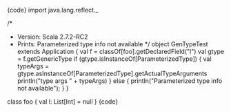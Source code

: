 {code}
import java.lang.reflect._

/*
 * Version: Scala 2.7.2-RC2
 * Prints: Parameterized type info not available
 */
object GenTypeTest extends Application {
  val f = classOf[foo].getDeclaredField("l")
  val gtype = f.getGenericType
  if (gtype.isInstanceOf[ParameterizedType]) {
    val typeArgs = gtype.asInstanceOf[ParameterizedType].getActualTypeArguments
    println("type args " + typeArgs)
  } else {
    println("Parameterized type info not available");
  }
}

class foo {
  val l: List[Int] = null
}
{code}
